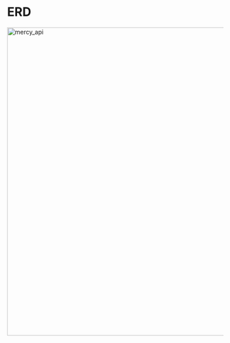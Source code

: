 <h1>ERD</h1>
<img width="716" alt="mercy_api" src="https://user-images.githubusercontent.com/52529595/83955374-3322df80-a88d-11ea-9365-c9cf7d00d9da.png">
